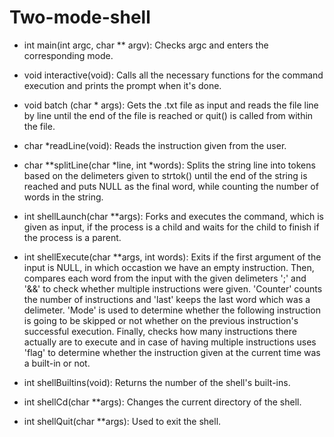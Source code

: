 # Two-mode-shell
* int main(int argc, char \*\* argv): Checks argc and enters the corresponding mode.

* void interactive(void): Calls all the necessary functions for the command execution and prints the prompt when it's done.

* void batch (char \* args): Gets the .txt file as input and reads the file line by line until the end of the file is reached or quit() is called from within the file.

* char *readLine(void): Reads the instruction given from the user.

* char \*\*splitLine(char \*line, int \*words): Splits the string line into tokens based on the delimeters given to strtok() until the end of the string is reached and puts NULL as the final word, while counting the number of words in the string.

* int shellLaunch(char \*\*args): Forks and executes the command, which is given as input, if the process is a child and waits for the child to finish if the process is a parent.

* int shellExecute(char \*\*args, int words): Exits if the first argument of the input is NULL, in which occastion we have an empty instruction. Then, compares each word from the input with the given delimeters ';' and '&&' to check whether multiple instructions were given. 'Counter' counts the number of instructions and 'last' keeps the last word which was a delimeter. 'Mode' is used to determine whether the following instruction is going to be skipped or not whether on the previous instruction's successful execution. Finally, checks how many instructions there actually are to execute and in case of having multiple instructions uses 'flag' to determine whether the instruction given at the current time was a built-in or not.

* int shellBuiltins(void): Returns the number of the shell's built-ins.

* int shellCd(char \*\*args): Changes the current directory of the shell.

* int shellQuit(char \*\*args): Used to exit the shell.
